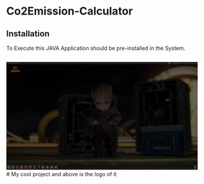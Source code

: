 # Co2Emission-Calculator


## Installation

To Execute this JAVA Application should be pre-installed in the System.

```bash

```
<img src="./images/1Extractedfile.png" alt=""/>
# My cool project and above is the logo of it
